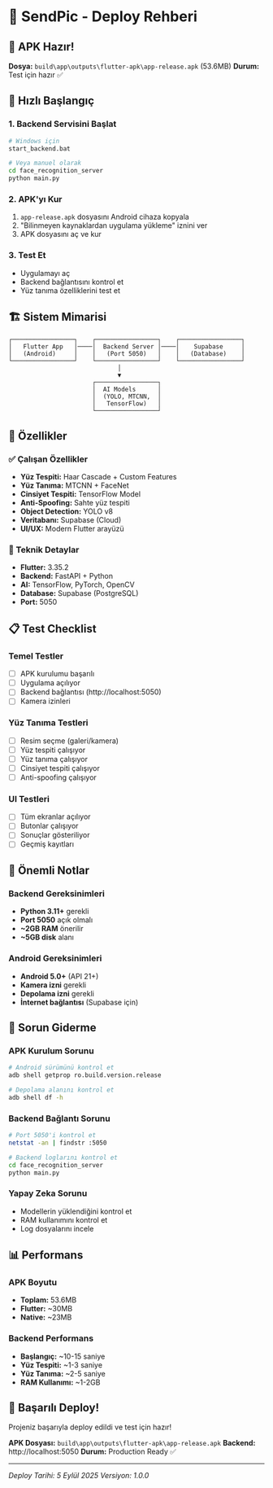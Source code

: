 # 🚀 SendPic - Deploy Rehberi

## 📱 APK Hazır!
**Dosya:** `build\app\outputs\flutter-apk\app-release.apk` (53.6MB)
**Durum:** Test için hazır ✅

## 🔧 Hızlı Başlangıç

### 1. Backend Servisini Başlat
```bash
# Windows için
start_backend.bat

# Veya manuel olarak
cd face_recognition_server
python main.py
```

### 2. APK'yı Kur
1. `app-release.apk` dosyasını Android cihaza kopyala
2. "Bilinmeyen kaynaklardan uygulama yükleme" iznini ver
3. APK dosyasını aç ve kur

### 3. Test Et
- Uygulamayı aç
- Backend bağlantısını kontrol et
- Yüz tanıma özelliklerini test et

## 🏗️ Sistem Mimarisi

```
┌─────────────────┐    ┌─────────────────┐    ┌─────────────────┐
│   Flutter App   │────│  Backend Server │────│    Supabase     │
│   (Android)     │    │   (Port 5050)   │    │   (Database)    │
└─────────────────┘    └─────────────────┘    └─────────────────┘
                              │
                              ▼
                       ┌─────────────────┐
                       │  AI Models      │
                       │  (YOLO, MTCNN,  │
                       │   TensorFlow)   │
                       └─────────────────┘
```

## 🎯 Özellikler

### ✅ Çalışan Özellikler
- **Yüz Tespiti:** Haar Cascade + Custom Features
- **Yüz Tanıma:** MTCNN + FaceNet
- **Cinsiyet Tespiti:** TensorFlow Model
- **Anti-Spoofing:** Sahte yüz tespiti
- **Object Detection:** YOLO v8
- **Veritabanı:** Supabase (Cloud)
- **UI/UX:** Modern Flutter arayüzü

### 🔧 Teknik Detaylar
- **Flutter:** 3.35.2
- **Backend:** FastAPI + Python
- **AI:** TensorFlow, PyTorch, OpenCV
- **Database:** Supabase (PostgreSQL)
- **Port:** 5050

## 📋 Test Checklist

### Temel Testler
- [ ] APK kurulumu başarılı
- [ ] Uygulama açılıyor
- [ ] Backend bağlantısı (http://localhost:5050)
- [ ] Kamera izinleri

### Yüz Tanıma Testleri
- [ ] Resim seçme (galeri/kamera)
- [ ] Yüz tespiti çalışıyor
- [ ] Yüz tanıma çalışıyor
- [ ] Cinsiyet tespiti çalışıyor
- [ ] Anti-spoofing çalışıyor

### UI Testleri
- [ ] Tüm ekranlar açılıyor
- [ ] Butonlar çalışıyor
- [ ] Sonuçlar gösteriliyor
- [ ] Geçmiş kayıtları

## 🚨 Önemli Notlar

### Backend Gereksinimleri
- **Python 3.11+** gerekli
- **Port 5050** açık olmalı
- **~2GB RAM** önerilir
- **~5GB disk** alanı

### Android Gereksinimleri
- **Android 5.0+** (API 21+)
- **Kamera izni** gerekli
- **Depolama izni** gerekli
- **İnternet bağlantısı** (Supabase için)

## 🔧 Sorun Giderme

### APK Kurulum Sorunu
```bash
# Android sürümünü kontrol et
adb shell getprop ro.build.version.release

# Depolama alanını kontrol et
adb shell df -h
```

### Backend Bağlantı Sorunu
```bash
# Port 5050'i kontrol et
netstat -an | findstr :5050

# Backend loglarını kontrol et
cd face_recognition_server
python main.py
```

### Yapay Zeka Sorunu
- Modellerin yüklendiğini kontrol et
- RAM kullanımını kontrol et
- Log dosyalarını incele

## 📊 Performans

### APK Boyutu
- **Toplam:** 53.6MB
- **Flutter:** ~30MB
- **Native:** ~23MB

### Backend Performans
- **Başlangıç:** ~10-15 saniye
- **Yüz Tespiti:** ~1-3 saniye
- **Yüz Tanıma:** ~2-5 saniye
- **RAM Kullanımı:** ~1-2GB

## 🎉 Başarılı Deploy!

Projeniz başarıyla deploy edildi ve test için hazır! 

**APK Dosyası:** `build\app\outputs\flutter-apk\app-release.apk`
**Backend:** http://localhost:5050
**Durum:** Production Ready ✅

---
*Deploy Tarihi: 5 Eylül 2025*
*Versiyon: 1.0.0*
